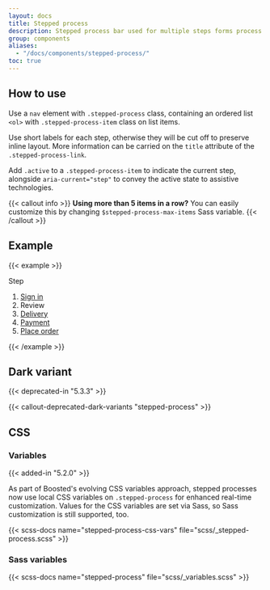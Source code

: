 ```yaml
---
layout: docs
title: Stepped process
description: Stepped process bar used for multiple steps forms process
group: components
aliases:
  - "/docs/components/stepped-process/"
toc: true
---
```


## How to use

Use a `nav` element with `.stepped-process` class, containing an ordered list `<ol>` with `.stepped-process-item` class on list items.

Use short labels for each step, otherwise they will be cut off to preserve inline layout. More information can be carried on the `title` attribute of the `.stepped-process-link`.

Add `.active` to a `.stepped-process-item` to indicate the current step, alongside `aria-current="step"` to convey the active state to assistive technologies.

{{< callout info >}}
**Using more than 5 items in a row?** You can easily customize this by changing `$stepped-process-max-items` Sass variable.
{{< /callout >}}

## Example

{{< example >}}
<nav class="stepped-process" aria-label="Checkout process">
  <p class="float-start mt-2 me-2 fw-bold d-sm-none">Step</p>
  <ol>
    <li class="stepped-process-item">
      <a class="stepped-process-link" href="#" title="1. Sign in">Sign in</a>
    </li>
    <li class="stepped-process-item active">
      <a class="stepped-process-link" title="2. Review" aria-current="step">Review</a>
    </li>
    <li class="stepped-process-item">
      <a class="stepped-process-link" href="#" title="3. Delivery">Delivery</a>
    </li>
    <li class="stepped-process-item">
      <a class="stepped-process-link" href="#" title="4. Payment">Payment</a>
    </li>
    <li class="stepped-process-item">
      <a class="stepped-process-link" href="#" title="5. Place order">Place order</a>
    </li>
  </ol>
</nav>
{{< /example >}}

## Dark variant

{{< deprecated-in "5.3.3" >}}

{{< callout-deprecated-dark-variants "stepped-process" >}}

## CSS

### Variables

{{< added-in "5.2.0" >}}

As part of Boosted's evolving CSS variables approach, stepped processes now use local CSS variables on `.stepped-process` for enhanced real-time customization. Values for the CSS variables are set via Sass, so Sass customization is still supported, too.

{{< scss-docs name="stepped-process-css-vars" file="scss/_stepped-process.scss" >}}

### Sass variables

{{< scss-docs name="stepped-process" file="scss/_variables.scss" >}}
